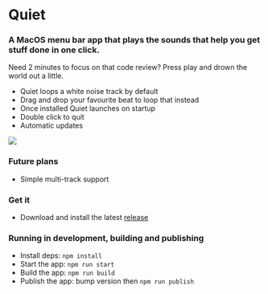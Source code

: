# Quiet

### A MacOS menu bar app that plays the sounds that help you get stuff done in one click.

Need 2 minutes to focus on that code review? Press play and drown the world out a little.

- Quiet loops a white noise track by default
- Drag and drop your favourite beat to loop that instead
- Once installed Quiet launches on startup
- Double click to quit
- Automatic updates

![](https://user-images.githubusercontent.com/1211440/51765574-0cb53780-20d0-11e9-84ec-5bdfdb88d59a.png)

### Future plans

- Simple multi-track support

### Get it

- Download and install the latest [release](https://github.com/flatsteve/quiet/releases)

### Running in development, building and publishing

- Install deps: `npm install`
- Start the app: `npm run start`
- Build the app: `npm run build`
- Publish the app: bump version then `npm run publish`
